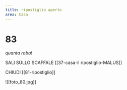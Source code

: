 ```yaml
---
title: ripostiglio aperto
area: Casa
---
```

# 83
_quanta roba!_

SALI SULLO SCAFFALE [[37-casa-il ripostiglio-MALUS]]

CHIUDI [[81-ripostiglio]]

![[foto_80.jpg]]